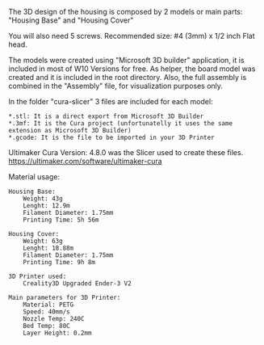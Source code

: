 The 3D design of the housing is composed by 2 models or main parts:
	"Housing Base" and "Housing Cover" 

You will also need 5 screws. Recommended size: #4 (3mm) x 1/2 inch Flat head.

The models were created using "Microsoft 3D builder" application, it is included in most of W10 Versions for free.
	As helper, the board model was created and it is included in the root directory.
	Also, the full assembly is combined in the "Assembly" file, for visualization purposes only.

In the folder "cura-slicer" 3 files are included for each model:

	*.stl: It is a direct export from Microsoft 3D Builder
	*.3mf: It is the Cura project (unfortunatelly it uses the same extension as Microsoft 3D Builder) 
	*.gcode: It is the file to be imported in your 3D Printer
	

Ultimaker Cura Version: 4.8.0 was the Slicer used to create these files.
	<https://ultimaker.com/software/ultimaker-cura>

Material usage:

	Housing Base:
		Weight: 43g
		Lenght: 12.9m 
		Filament Diameter: 1.75mm
		Printing Time: 5h 56m

	Housing Cover:
		Weight: 63g
		Lenght: 18.88m 
		Filament Diameter: 1.75mm
		Printing Time: 9h 8m

	3D Printer used:
		Creality3D Upgraded Ender-3 V2

	Main parameters for 3D Printer:
		Material: PETG
		Speed: 40mm/s
		Nozzle Temp: 240C
		Bed Temp: 80C
		Layer Height: 0.2mm
